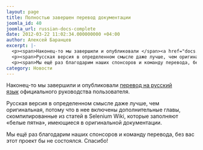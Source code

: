 ```yaml
---
layout: page
title: Полностью завершен перевод документации
joomla_id: 40
joomla_url: russian-docs-complete
date: 2012-03-22 11:02:34.000000000 +04:00
author: Алексей Баранцев
excerpt: |-
  <p><span>Наконец-то мы завершили и опубликовали </span><a href="docs.html">перевод на русский язык</a><span> официального руководства пользователя</span><span>.</span></p>
  <p><span>Русская версия в определенном смысле даже лучше, чем оригинальная, потому что в нее включены дополнительные главы, скомпилированные из статей в Selenium Wiki, которые заполняют «белые пятна», имеющиеся в оригинальной документации.</span></p>
  <p><span>Мы ещё раз благодарим наших спонсоров и команду перевода, без вас этот проект бы не состоялся. Спасибо!</span></p>
category: Новости
---
```

<p><span>Наконец-то мы завершили и опубликовали </span><a href="docs.html">перевод на русский язык</a><span> официального руководства пользователя</span><span>.</span></p>
<p><span>Русская версия в определенном смысле даже лучше, чем оригинальная, потому что в нее включены дополнительные главы, скомпилированные из статей в Selenium Wiki, которые заполняют «белые пятна», имеющиеся в оригинальной документации.</span></p>
<p><span>Мы ещё раз благодарим наших спонсоров и команду перевода, без вас этот проект бы не состоялся. Спасибо!</span></p>
